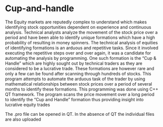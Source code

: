 # Cup-and-handle
The Equity markets are reputedly complex to understand which makes identifying stock opportunities dependent on experience and continuous analysis. Technical analysts analyze the movement of the stock price over a period and have been able to identify unique formations which have a high probability of resulting in money spinners. The technical analysis of equities of identifying formations is an arduous and repetitive tasks. Since it involved executing the repetitive steps over and over again, it was a candidate for automating the analysis by programming. 
One such formation is the “Cup & Handle” which are highly sought out by technical traders as they are considered to be a lucrative trade. These formations are however rare and only a few can be found after scanning through hundreds of stocks. This program attempts to automate the arduous task of the trader by using mathematical relationships between stock prices over a period of several months to identify these formations. This programming was done using C++ QT framework. The program scans the price movement over a long period to identify the “Cup and Handle” formation thus providing insight into lucrative equity trades

The .pro file can be opened in QT. In the absence of QT the individual files are also uploaded
